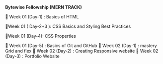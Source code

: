 **Bytewise Fellowship (MERN TRACK)**

🔔 Week 01 (Day-1) : Basics of HTML

🔔Week 01 ( Day-2+3 ): CSS Basics and Styling Best Practices

🔔Week 01 (Day-4): CSS Properties

🔔 Week 01 (Day-5) : Basics of Git and GitHub
🔔 Week 02 (Day-1) : mastery Grid and flex
🔔 Week 02 (Day-2) : Creating Responsive website
🔔 Week 02 (Day-3) : Portfolio Website 

